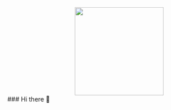 <div id="header" align="center">
  <img src="https://media.giphy.com/media/v1.Y2lkPTc5MGI3NjExbXU0OTRoc3RnaHg5cXQzdWg4bXVyOHNjM2lrNDNoZGlsa3R1Z2lrcSZlcD12MV9pbnRlcm5hbF9naWZfYnlfaWQmY3Q9Zw/LaVp0AyqR5bGsC5Cbm/giphy.gif" width="200" height="200" >
</div>
### Hi there 👋

<!--
**Ozsfag/ozsfag** is a ✨ _special_ ✨ repository because its `README.md` (this file) appears on your GitHub profile.

Here are some ideas to get you started:

- 🔭 I’m currently working on ...
- 🌱 I’m currently learning ...
- 👯 I’m looking to collaborate on ...
- 🤔 I’m looking for help with ...
- 💬 Ask me about ...
- 📫 How to reach me: ...
- 😄 Pronouns: ...
- ⚡ Fun fact: ...
-->
